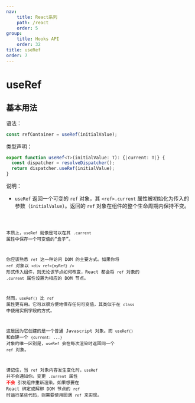 ```yaml
---
nav:
    title: React系列
    path: /react
    order: 5
group:
    title: Hooks API
    order: 32
title: useRef
order: 7
---
```


# useRef

## 基本用法

语法：

```js
const refContainer = useRef(initialValue);
```

类型声明：

```ts
export function useRef<T>(initialValue: T): {|current: T|} {
  const dispatcher = resolveDispatcher();
  return dispatcher.useRef(initialValue);
}
```

说明：

- `useRef` 返回一个可变的 `ref` 对象，其 `<ref>.current` 属性被初始化为传入的参数（`initialValue`）。返回的 `ref` 对象在组件的整个生命周期内保持不变。

<code src="https://tsejx.github.io/react-guidebook/~demos/react-guidebook-useref/index.tsx" />

本质上，`useRef` 就像是可以在其 `.current` 属性中保存一个可变值的“盒子”。

你应该熟悉 `ref` 这一种访问 DOM 的主要方式。如果你将 `ref` 对象以 `<div ref={myRef} />` 形式传入组件，则无论该节点如何改变，React 都会将 `ref` 对象的 `.current` 属性设置为相应的 DOM 节点。

然而，`useRef()` 比 `ref` 属性更有用。它可以很方便地保存任何可变值，其类似于在 `class` 中使用实例字段的方式。

这是因为它创建的是一个普通 Javascript 对象。而 `useRef()` 和自建一个 `{current: ...}` 对象的唯一区别是，`useRef` 会在每次渲染时返回同一个 `ref` 对象。

请记住，当 `ref` 对象内容发生变化时，`useRef` 并不会通知你。变更 `.current` 属性 <strong style="color:red">不会</strong> 引发组件重新渲染。如果想要在 React 绑定或解绑 DOM 节点的 `ref` 时运行某些代码，则需要使用回调 `ref` 来实现。
